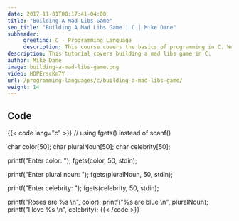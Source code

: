 ```yaml
---
date: 2017-11-01T00:17:41-04:00
title: "Building A Mad Libs Game"
seo_title: "Building A Mad Libs Game | C | Mike Dane"
subheader:
     greeting: C - Programming Language
     description: This course covers the basics of programming in C. Work your way through the videos and we'll teach you everything you need to know to start your programming journey!
description: This tutorial covers building a mad libs game in C.
author: Mike Dane
image: building-a-mad-libs-game.png
video: HDPErscKm7Y
url: /programming-languages/c/building-a-mad-libs-game/
weight: 14
---
```


## Code

{{< code lang="c" >}}
// using fgets() instead of scanf()

char color[50];
char pluralNoun[50];
char celebrity[50];

printf("Enter color: ");
fgets(color, 50, stdin);

printf("Enter plural noun: ");
fgets(pluralNoun, 50, stdin);

printf("Enter celebrity: ");
fgets(celebrity, 50, stdin);

printf("Roses are %s \n", color);
printf("%s are blue \n", pluralNoun);
printf("I love %s \n", celebrity);
{{< /code >}}